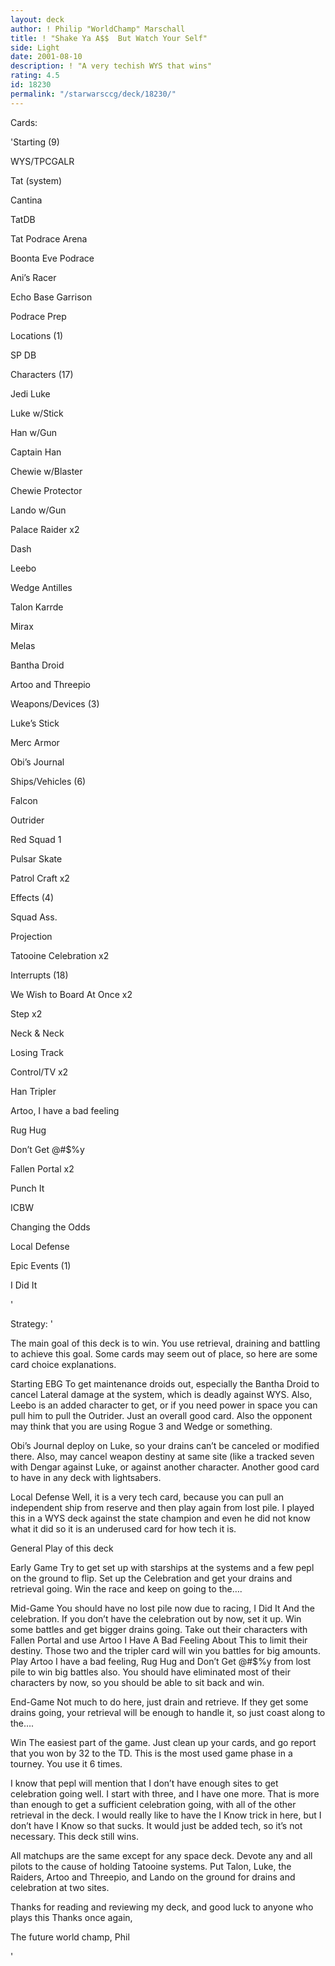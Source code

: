```yaml
---
layout: deck
author: ! Philip "WorldChamp" Marschall
title: ! "Shake Ya A$$  But Watch Your Self"
side: Light
date: 2001-08-10
description: ! "A very techish WYS that wins"
rating: 4.5
id: 18230
permalink: "/starwarsccg/deck/18230/"
---
```

Cards: 

'Starting (9)

WYS/TPCGALR

Tat (system)

Cantina

TatDB

Tat Podrace Arena

Boonta Eve Podrace

Ani&#8217;s Racer

Echo Base Garrison

Podrace Prep


Locations (1)

SP DB


Characters (17)

Jedi Luke

Luke w/Stick

Han w/Gun

Captain Han

Chewie w/Blaster

Chewie Protector

Lando w/Gun

Palace Raider x2

Dash

Leebo

Wedge Antilles

Talon Karrde

Mirax

Melas

Bantha Droid

Artoo and Threepio


Weapons/Devices (3)

Luke&#8217;s Stick

Merc Armor

Obi&#8217;s Journal


Ships/Vehicles (6)

Falcon

Outrider

Red Squad 1

Pulsar Skate

Patrol Craft x2


Effects (4)

Squad Ass.

Projection

Tatooine Celebration x2


Interrupts (18)

We Wish to Board At Once x2

Step x2

Neck & Neck

Losing Track

Control/TV x2

Han Tripler

Artoo, I have a bad feeling

Rug Hug

Don&#8217;t Get @#$%y

Fallen Portal x2

Punch It

ICBW

Changing the Odds

Local Defense


Epic Events (1)

I Did It

'

Strategy: '

The main goal of this deck is to win. You use retrieval, draining and battling to achieve this goal. Some cards may seem out of place, so here are some card choice explanations. 


Starting EBG To get maintenance droids out, especially the Bantha Droid to cancel Lateral damage at the system, which is deadly against WYS. Also, Leebo is an added character to get, or if you need power in space you can pull him to pull the Outrider. Just an overall good card. Also the opponent may think that you are using Rogue 3 and Wedge or something. 


Obi&#8217;s Journal deploy on Luke, so your drains can&#8217;t be canceled or modified there. Also, may cancel weapon destiny at same site (like a tracked seven with Dengar against Luke, or against another character. Another good card to have in any deck with lightsabers.


Local Defense Well, it is a very tech card, because you can pull an independent ship from reserve and then play again from lost pile. I played this in a WYS deck against the state champion and even he did not know what it did so it is an underused card for how tech it is. 


General Play of this deck


Early Game Try to get set up with starships at the systems and a few pepl on the ground to flip.  Set up the Celebration and get your drains and retrieval going.  Win the race and keep on going to the&#8230;.


Mid-Game You should have no lost pile now due to racing, I Did It And the celebration. If you don&#8217;t have the celebration out by now, set it up. Win some battles and get bigger drains going. Take out their characters with Fallen Portal and use Artoo I Have A Bad Feeling About This to limit their destiny. Those two and the tripler card will win you battles for big amounts. Play Artoo I have a bad feeling, Rug Hug and Don&#8217;t Get @#$%y from lost pile to win big battles also. You should have eliminated most of their characters by now, so you should be able to sit back and win. 


End-Game Not much to do here, just drain and retrieve. If they get some drains going, your retrieval will be enough to handle it, so just coast along to the&#8230;.


Win The easiest part of the game. Just clean up your cards, and go report that you won by 32 to the TD. This is the most used game phase in a tourney. You use it 6 times.


I know that pepl will mention that I don&#8217;t have enough sites to get celebration going well. I start with three, and I have one more. That is more than enough to get a sufficient celebration going, with all of the other retrieval in the deck. I would really like to have the I Know trick in here, but I don&#8217;t have I Know so that sucks. It would just be added tech, so it&#8217;s not necessary. This deck still wins. 


All matchups are the same except for any space deck. Devote any and all pilots to the cause of holding Tatooine systems. Put Talon, Luke, the Raiders, Artoo and Threepio, and Lando on the ground for drains and celebration at two sites. 


Thanks for reading and reviewing my deck, and good luck to anyone who plays this Thanks once again, 

The future world champ, Phil

'
